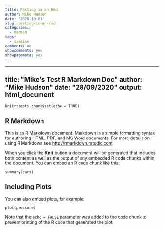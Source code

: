 ```yaml
---
title: Pasting in an Rmd
author: Mike Hudson
date: '2020-10-03'
slug: pasting-in-an-rmd
categories:
  - madman
tags:
  - sardine
comments: no
showcomments: yes
showpagemeta: yes
---
```


---
title: "Mike's Test R Markdown Doc"
author: "Mike Hudson"
date: "28/09/2020"
output: html_document
---

```{r setup, include=FALSE}
knitr::opts_chunk$set(echo = TRUE)
```

## R Markdown

This is an R Markdown document. Markdown is a simple formatting syntax for authoring HTML, PDF, and MS Word documents. For more details on using R Markdown see <http://rmarkdown.rstudio.com>.

When you click the **Knit** button a document will be generated that includes both content as well as the output of any embedded R code chunks within the document. You can embed an R code chunk like this:

```{r cars}
summary(cars)
```

## Including Plots

You can also embed plots, for example:

```{r pressure, echo=FALSE}
plot(pressure)
```

Note that the `echo = FALSE` parameter was added to the code chunk to prevent printing of the R code that generated the plot.
